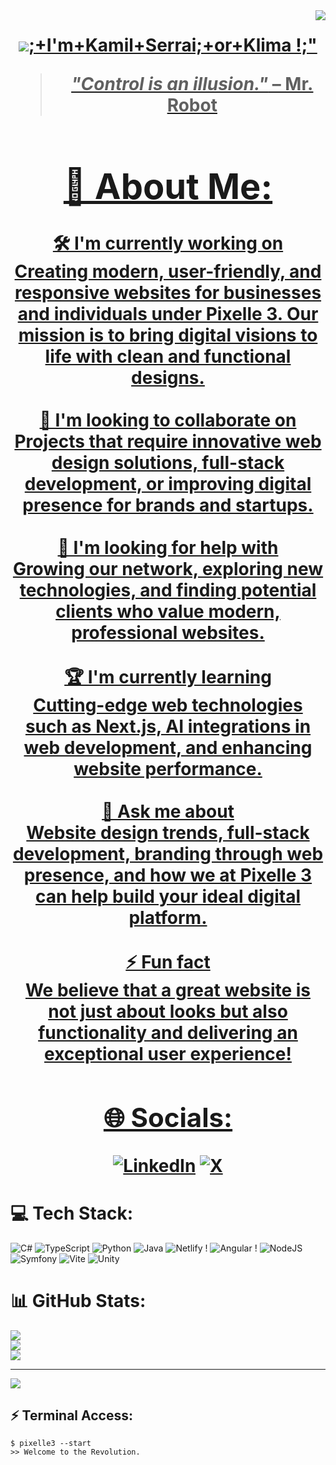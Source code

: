 <img align="right" src="https://visitor-badge.laobi.icu/badge?page_id=Klima42.Klima42" >
<h1 align="center">
  <a href="https://git.io/typing-svg">
    <img src=https//readme-typing-svg.herokuapp.com/?
font=Righteous&size=35&center=true&vCenter=true&width=500&height=70&duration=4000&lines="Hi+There !+>;+I'm+Kamil+Serrai;+or+Klima !;"
   
> _"Control is an illusion."_ – Mr. Robot

 # 💫 About Me:
 🛠 I'm currently working on<br>Creating modern, user-friendly, and responsive websites for businesses and individuals under Pixelle 3. Our mission is to bring digital visions to life with clean and functional designs.<br><br>🤝 I'm looking to collaborate on<br>Projects that require innovative web design solutions, full-stack development, or improving digital presence for brands and startups.<br><br>👐 I'm looking for help with<br>Growing our network, exploring new technologies, and finding potential clients who value modern, professional websites.<br><br>🏆 I'm currently learning<br>Cutting-edge web technologies such as Next.js, AI integrations in web development, and enhancing website performance.<br><br>💬 Ask me about<br>Website design trends, full-stack development, branding through web presence, and how we at Pixelle 3 can help build your ideal digital platform.<br><br>⚡ Fun fact<br>We believe that a great website is not just about looks but also functionality and delivering an exceptional user experience!


## 🌐 Socials:
[![LinkedIn](https://img.shields.io/badge/LinkedIn-%230077B5.svg?logo=linkedin&logoColor=white)](https://linkedin.com/in/kamil-serrai-ba30b7168) [![X](https://img.shields.io/badge/X-black.svg?logo=X&logoColor=white)](https://x.com/@Kearn_115) 

# 💻 Tech Stack:
 ![C#](https://img.shields.io/badge/c%23-%23239120.svg?style=for-the-badge&logo=csharp&logoColor=white)  ![TypeScript](https://img.shields.io/badge/typescript-%23007ACC.svg?style=for-the-badge&logo=typescript&logoColor=white) ![Python](https://img.shields.io/badge/python-3670A0?style=for-the-badge&logo=python&logoColor=ffdd54)  ![Java](https://img.shields.io/badge/java-%23ED8B00.svg?style=for-the-badge&logo=openjdk&logoColor=white)   ![Netlify](https://img.shields.io/badge/netlify-%23000000.svg?style=for-the-badge&logo=netlify&logoColor=#00C7B7)  !   ![Angular](https://img.shields.io/badge/angular-%23DD0031.svg?style=for-the-badge&logo=angular&logoColor=white)  !  ![NodeJS](https://img.shields.io/badge/node.js-6DA55F?style=for-the-badge&logo=node.js&logoColor=white) ![Symfony](https://img.shields.io/badge/symfony-%23000000.svg?style=for-the-badge&logo=symfony&logoColor=white) ![Vite](https://img.shields.io/badge/vite-%23646CFF.svg?style=for-the-badge&logo=vite&logoColor=white)    ![Unity](https://img.shields.io/badge/unity-%23000000.svg?style=for-the-badge&logo=unity&logoColor=white) 
# 📊 GitHub Stats:
![](https://github-readme-stats.vercel.app/api?username=Klima42&theme=ambient_gradient&hide_border=false&include_all_commits=false&count_private=false)<br/>
![](https://github-readme-streak-stats.herokuapp.com/?user=Klima42&theme=ambient_gradient&hide_border=false)<br/>
![](https://github-readme-stats.vercel.app/api/top-langs/?username=Klima42&theme=ambient_gradient&hide_border=false&include_all_commits=false&count_private=false&layout=compact)

---
[![](https://visitcount.itsvg.in/api?id=Klima42&icon=0&color=0)](https://visitcount.itsvg.in)

<!-- Proudly created with GPRM ( https://gprm.itsvg.in ) -->

## ⚡ Terminal Access:
```
$ pixelle3 --start
>> Welcome to the Revolution.
```




